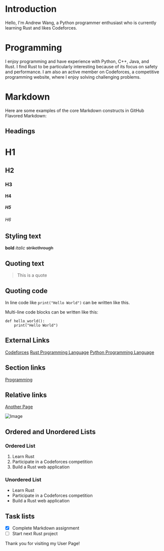 # Introduction

Hello, I'm Andrew Wang, a Python programmer enthusiast who is currently learning Rust and likes Codeforces.

# Programming

I enjoy programming and have experience with Python, C++, Java, and Rust. I find Rust to be particularly interesting because of its focus on safety and performance. I am also an active member on Codeforces, a competitive programming website, where I enjoy solving challenging problems.

# Markdown

Here are some examples of the core Markdown constructs in GitHub Flavored Markdown:

## Headings

# H1
## H2
### H3
#### H4
##### H5
###### H6

## Styling text

**bold**
*italic*
~~strikethrough~~

## Quoting text

> This is a quote

## Quoting code
In line code like `print("Hello World")` can be written like this.

Multi-line code blocks can be written like this:
```
def hello_world():
    print("Hello World")
```

## External Links

[Codeforces](https://codeforces.com/)
[Rust Programming Language](https://www.rust-lang.org/)
[Python Programming Language](https://www.python.org/)

## Section links

[Programming](#programming)

## Relative links

[Another Page](./another-page.md)

![Image](./images/image.jpg)

## Ordered and Unordered Lists

### Ordered List

1. Learn Rust
2. Participate in a Codeforces competition
3. Build a Rust web application

### Unordered List

- Learn Rust
- Participate in a Codeforces competition
- Build a Rust web application

## Task lists

- [x] Complete Markdown assignment
- [ ] Start next Rust project

Thank you for visiting my User Page!
